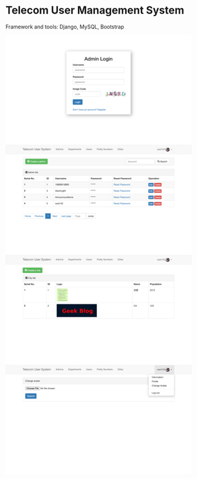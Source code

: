 # Telecom User Management System


Framework and tools: Django, MySQL, Bootstrap


![webpage](https://github.com/Tong-Ding/Telecom-User-Management/blob/main/login.png)
![webpage](https://github.com/Tong-Ding/Telecom-User-Management/blob/main/admin.png)
![webpage](https://github.com/Tong-Ding/Telecom-User-Management/blob/main/city.png)
![webpage](https://github.com/Tong-Ding/Telecom-User-Management/blob/main/avatar.png)

